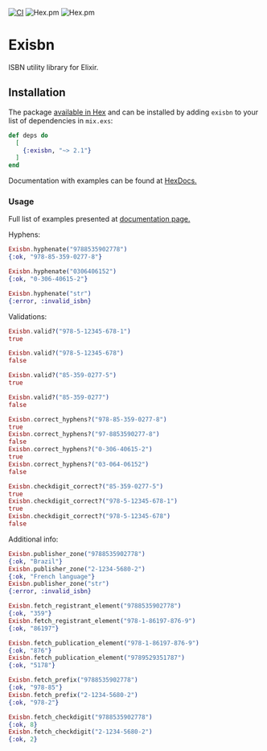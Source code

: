 [![CI](https://github.com/solar05/exisbn/actions/workflows/elixir.yml/badge.svg)](https://github.com/solar05/exisbn/actions/workflows/elixir.yml)
![Hex.pm](https://img.shields.io/hexpm/v/exisbn)
![Hex.pm](https://img.shields.io/hexpm/l/exisbn)
# Exisbn

ISBN utility library for Elixir.

## Installation

The package [available in Hex](https://hex.pm/packages/exisbn) and can be installed
by adding `exisbn` to your list of dependencies in `mix.exs`:

```elixir
def deps do
  [
    {:exisbn, "~> 2.1"}
  ]
end
```

Documentation with examples can be found at [HexDocs.](https://hexdocs.pm/exisbn/Exisbn.html)

### Usage

Full list of examples presented at [documentation page.](https://hexdocs.pm/exisbn/Exisbn.html)

Hyphens:
```elixir
Exisbn.hyphenate("9788535902778")
{:ok, "978-85-359-0277-8"}

Exisbn.hyphenate("0306406152")
{:ok, "0-306-40615-2"}

Exisbn.hyphenate("str")
{:error, :invalid_isbn}
```

Validations:
```elixir
Exisbn.valid?("978-5-12345-678-1")
true

Exisbn.valid?("978-5-12345-678")
false

Exisbn.valid?("85-359-0277-5")
true

Exisbn.valid?("85-359-0277")
false

Exisbn.correct_hyphens?("978-85-359-0277-8")
true
Exisbn.correct_hyphens?("97-8853590277-8")
false
Exisbn.correct_hyphens?("0-306-40615-2")
true
Exisbn.correct_hyphens?("03-064-06152")
false

Exisbn.checkdigit_correct?("85-359-0277-5")
true
Exisbn.checkdigit_correct?("978-5-12345-678-1")
true
Exisbn.checkdigit_correct?("978-5-12345-678")
false
```

Additional info:
```elixir
Exisbn.publisher_zone("9788535902778")
{:ok, "Brazil"}
Exisbn.publisher_zone("2-1234-5680-2")
{:ok, "French language"}
Exisbn.publisher_zone("str")
{:error, :invalid_isbn}

Exisbn.fetch_registrant_element("9788535902778")
{:ok, "359"}
Exisbn.fetch_registrant_element("978-1-86197-876-9")
{:ok, "86197"}

Exisbn.fetch_publication_element("978-1-86197-876-9")
{:ok, "876"}
Exisbn.fetch_publication_element("9789529351787")
{:ok, "5178"}

Exisbn.fetch_prefix("9788535902778")
{:ok, "978-85"}
Exisbn.fetch_prefix("2-1234-5680-2")
{:ok, "978-2"}

Exisbn.fetch_checkdigit("9788535902778")
{:ok, 8}
Exisbn.fetch_checkdigit("2-1234-5680-2")
{:ok, 2}
```
